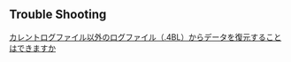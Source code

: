 Trouble Shooting
---
[カレントログファイル以外のログファイル（.4BL）からデータを復元することはできますか](https://github.com/4D-JP/trouble-shooting/blob/master/rollback-on-any-log-file.md)
